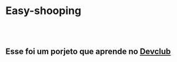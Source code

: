 <h1>Easy-shooping</h1>
<br>
<br>
<h2>Esse foi um porjeto que aprende no <a href="https://rodolfomori.com.br/devclub">Devclub</a></h2>
